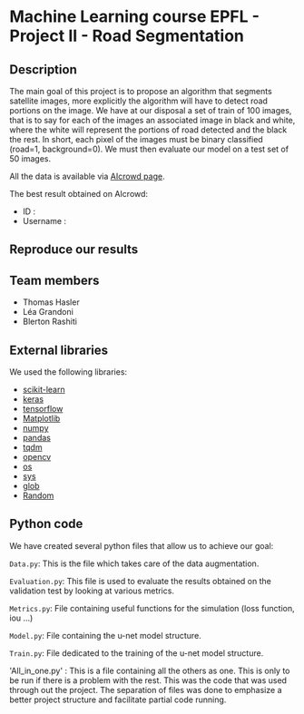 # Machine Learning course EPFL - Project II -  Road Segmentation
## Description
The main goal of this project is to propose an algorithm that segments satellite images, more explicitly the algorithm will have to detect road portions on the image. We have at our disposal a set of train of 100 images, that is to say for each of the images an associated image in black and white, where the white will represent the portions of road detected and the black the rest. In short, each pixel of the images must be binary classified (road=1, background=0). We must then evaluate our model on a test set of 50 images.

All the data is available via [AIcrowd page](https://www.aicrowd.com/challenges/epfl-ml-road-segmentation).

The best result obtained on AIcrowd:
* ID :
* Username :

## Reproduce our results

## Team members
* Thomas Hasler
* Léa Grandoni
* Blerton Rashiti

## External libraries
We used the following libraries:
* [scikit-learn](https://scikit-learn.org/stable/)
* [keras](https://keras.io/)
* [tensorflow](https://www.tensorflow.org/install/)
* [Matplotlib](https://matplotlib.org/)
* [numpy](https://numpy.org/)
* [pandas](https://https://pandas.pydata.org/)
* [tqdm](https://tqdm.github.io/)
* [opencv](https://opencv.org/)
* [os](https://docs.python.org/3/library/os.html)
* [sys](https://docs.python.org/fr/3/library/sys.html)
* [glob](https://docs.python.org/3/library/glob.html)
* [Random](https://docs.python.org/3/library/random.html)

## Python code

We have created several python files that allow us to achieve our goal:

`Data.py`: This is the file which takes care of the data augmentation.

`Evaluation.py`: This file is used to evaluate the results obtained on the validation test by looking at various metrics.

`Metrics.py`: File containing useful functions for the simulation (loss function, iou ...) 

`Model.py`: File containing the u-net model structure.

`Train.py`: File dedicated to the training of  the u-net model structure.

'All_in_one.py' : This is a file containing all the others as one. This is only to be run if there is a problem with the rest. This was the code that was used through out the project. The separation of files was done to emphasize a better project structure and facilitate partial code running.
